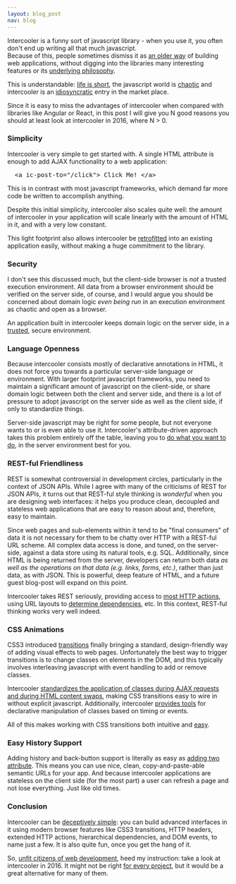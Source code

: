 ```yaml
---
layout: blog_post 
nav: blog
---
```


Intercooler is a funny sort of javascript library - when you use it, you often don't end up writing all that much javascript.  
Because of this, people sometimes  dismiss it as [an older way](http://2.bp.blogspot.com/-KYftkSiFvq4/T9VUCZ1iAiI/AAAAAAAABz4/H3pOtXlT7Kk/s1600/clinteastwood.jpg)
of building web applications, without digging into the libraries many interesting features or its 
[underlying philosophy](https://upload.wikimedia.org/wikipedia/commons/9/98/Sanzio_01_Plato_Aristotle.jpg).

This is understandable: [life is short](https://austraalien.files.wordpress.com/2013/10/baby-yolo.jpg), the javascript 
world is [chaotic](http://www.breck-mckye.com/blog/2014/12/the-state-of-javascript-in-2015/) and intercooler is an
[idiosyncratic](https://betting.betfair.com/poker/goingagainstthegrain.png) entry in the market place.

Since it is easy to miss the advantages of intercooler when compared with libraries like Angular or React, in this post 
I will give you N good reasons you should at least look at intercooler in 2016, where N > 0.  

### Simplicity

Intercooler is very simple to get started with.  A single HTML attribute is enough to add AJAX functionality to a 
web application:

<pre>
  &lt;a ic-post-to="/click"> Click Me! &lt;/a>
</pre>

This is in contrast with most javascript frameworks, which demand far more code be written to accomplish anything.

Despite this initial simplicity, intercooler also scales quite well: the amount of intercooler in your application
will scale linearly with the amount of HTML in it, and with a very low constant.

This light footprint also allows intercooler be [retrofitted](http://www.dravenstales.ch/wp-content/uploads/2009/08/tifi-mmmpringles.jpg) 
into an existing application easily, without making a huge commitment to the library.

### Security

I don't see this discussed much, but the client-side browser is *not* a trusted execution environment.  All 
data from a browser environment should be verified on the server side, of course, and I would argue 
you should be concerned about domain logic *even being run* in an execution environment as chaotic and open as a browser.

An application built in intercooler keeps domain logic on the server side, in a 
[trusted](http://www.quickmeme.com/img/2a/2afb26e85dbd25d09c0275c619d04519e2b58d145e9a8b330935fdde74dab27b.jpg), secure environment.

### Language Openness

Because intercooler consists mostly of declarative annotations in HTML, it does not force you towards a particular server-side 
language or environment.  With larger footprint javascript frameworks,  you need to maintain a significant amount of javascript 
on the client-side, or share domain logic between both the client and server side, and there is a lot of pressure to 
adopt javascript on the server side as well as the client side, if only to standardize things.

Server-side javascript may be right for some people, but not everyone wants to or is even able to use it.  Intercooler's
attribute-driven approach takes this problem entirely off the table, leaving you to
[do what you want to do](https://s-media-cache-ak0.pinimg.com/736x/97/f0/9d/97f09d42e177e00e5c4dae7929ce774d.jpg), 
in the server environment best for you.

### REST-ful Friendliness

REST is somewhat controversial in development circles, particularly in the context of JSON APIs.  While I agree
with many of the criticisms of REST for JSON APIs, it turns out that REST-ful style thinking is *wonderful* when you are
designing web interfaces: it helps you produce clean, decoupled and stateless web applications that are easy to reason about and,
therefore, easy to maintain.  

Since web pages and sub-elements within it tend to be "final consumers" of data it is not 
necessary for them to be chatty over HTTP with a REST-ful URL scheme.  All complex data access is done, and tuned, on the 
server-side, against a data store using its natural tools, e.g. SQL.  Additionally, since HTML is being returned from
the server, developers can return both data *as well as the operations on that data (e.g. links, forms, etc.)*, rather than
just data, as with JSON.  This is powerful, deep feature of HTML, and a future guest blog-post will expand on this point.

Intercooler takes REST seriously, providing access to [most HTTP actions](/docs.html#core_attributes), using URL layouts 
to [determine dependencies](/docs.html#dependencies), etc.  In this context, REST-ful thinking works very well indeed.

### CSS Animations

CSS3 introduced [transitions](https://developer.mozilla.org/en-US/docs/Web/CSS/CSS_Transitions/Using_CSS_transitions)
finally bringing a standard, design-friendly way of adding visual effects to web pages.  Unfortunately the best way
to trigger transitions is to change classes on elements in the DOM, and this typically involves interleaving javascript
with event handling to add or remove classes.

Intercooler [standardizes the application of classes during AJAX requests and during HTML content swaps](/docs.html#transitions), 
making CSS transitions easy to wire in without explicit javascript.  Additionally, intercooler [provides tools](/docs.html#client-side) 
for declarative manipulation of classes based on timing or events.

All of this makes working with CSS transitions both intuitive and [easy](http://cdn.meme.am/instances/52877562.jpg).

### Easy History Support

Adding history and back-button support is literally as easy as [adding two attribute](/docs.html#history).  This means
you can use nice, clean, copy-and-paste-able semantic URLs for your app. And because intercooler applications are stateless 
on the client side (for the most part) a user can refresh a page and not lose everything.  Just like old times.

### Conclusion

Intercooler can be [deceptively simple](https://bodhitreepose.files.wordpress.com/2014/06/bruce-lee-simplicity-is-the-key-2-brilliance.jpg): 
you can build advanced interfaces in it using modern browser features like CSS3 transitions, HTTP headers, extended HTTP actions,
hierarchical dependencies, and DOM events, to name just a few.  It is also quite fun, once you get the hang of it.

So, [unfit citizens of web development](https://www.youtube.com/watch?v=F_d4VDDfjpA), heed my instruction: take a look 
at intercooler in 2016.  It might not be right [for every project](https://fir.sh/projects/jsnes/), but it would be a 
great alternative for many of them.